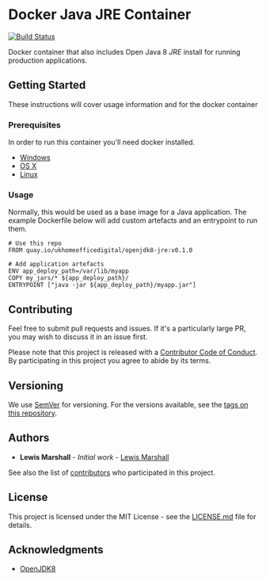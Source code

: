 # Docker Java JRE Container

[![Build Status](https://travis-ci.org/UKHomeOffice/docker-openjdk8-jre.svg?branch=master)](https://travis-ci.org/UKHomeOffice/docker-openjdk8-jre)

Docker container that also includes Open Java 8 *JRE* install for running production applications.

## Getting Started

These instructions will cover usage information and for the docker container 

### Prerequisites

In order to run this container you'll need docker installed.

* [Windows](https://docs.docker.com/windows/started)
* [OS X](https://docs.docker.com/mac/started/)
* [Linux](https://docs.docker.com/linux/started/)

### Usage

Normally, this would be used as a base image for a Java application.
The example Dockerfile below will add custom artefacts and an entrypoint to run them.

```
# Use this repo
FROM quay.io/ukhomeofficedigital/openjdk8-jre:v0.1.0

# Add application artefacts
ENV app_deploy_path=/var/lib/myapp
COPY my_jars/* ${app_deploy_path}/
ENTRYPOINT ["java -jar ${app_deploy_path}/myapp.jar"]

```

## Contributing

Feel free to submit pull requests and issues. If it's a particularly large PR, you may wish to discuss
it in an issue first.

Please note that this project is released with a [Contributor Code of Conduct](code_of_conduct.md). 
By participating in this project you agree to abide by its terms.

## Versioning

We use [SemVer](http://semver.org/) for versioning. For the versions available, see the 
[tags on this repository](https://github.com/UKHomeOffice/docker-openjdk8-jre/tags). 

## Authors

* **Lewis Marshall** - *Initial work* - [Lewis Marshall](https://github.com/LewisMarshall)

See also the list of [contributors](https://github.com/UKHomeOffice/docker-openjdk8-jre/contributors) who 
participated in this project.

## License

This project is licensed under the MIT License - see the [LICENSE.md](LICENSE.md) file for details.

## Acknowledgments

* [OpenJDK8](http://openjdk.java.net/projects/jdk8/)
